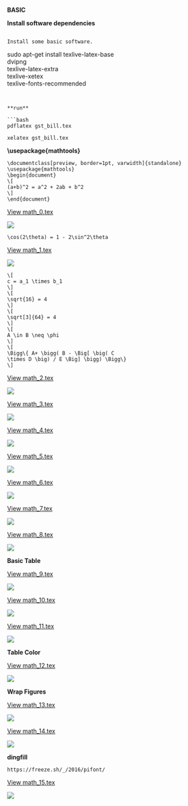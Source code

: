 
**BASIC**



**Install software dependencies**


```

Install some basic software.

```
sudo apt-get install texlive-latex-base \
dvipng \
texlive-latex-extra \
texlive-xetex \
texlive-fonts-recommended
```


**run**

```bash
pdflatex gst_bill.tex

xelatex gst_bill.tex

```



**\usepackage{mathtools}**


```
\documentclass[preview, border=1pt, varwidth]{standalone}
\usepackage{mathtools}
\begin{document}
\[
(a+b)^2 = a^2 + 2ab + b^2
\]
\end{document}
```

[View math_0.tex](tex_math/math_0.tex)



<img src="png/math_0.png"> <p></p>


```
\cos(2\theta) = 1 - 2\sin^2\theta

```

[View math_1.tex](tex_math/math_1.tex)

<img src="png/math_1.png"> <p></p>



```
\[
c = a_1 \times b_1
\]
\[
\sqrt{16} = 4
\]
\[
\sqrt[3]{64} = 4
\]
\[
A \in B \neq \phi
\]
\[
\Bigg\{ A+ \bigg( B - \Big[ \big( C
\times D \big) / E \Big] \bigg) \Bigg\}
\]

```

[View math_2.tex](tex_math/math_2.tex)



<img src="png/math_2.png"> <p></p>


[View math_3.tex](tex_math/math_3.tex)


<img src="png/math_3.png"> <p></p>


[View math_4.tex](tex_math/math_4.tex)


<img src="png/math_4.png"> <p></p>



[View math_5.tex](tex_math/math_5.tex)


<img src="png/math_5.png"> <p></p>


[View math_6.tex](tex_math/math_6.tex)


<img src="png/math_6.png"> <p></p>

[View math_7.tex](tex_math/math_7.tex)


<img src="png/math_7.png"> <p></p>


[View math_8.tex](tex_math/math_8.tex)


<img src="png/math_8.png"> <p></p>


**Basic Table**


[View math_9.tex](tex_math/math_9.tex)


<img src="png/math_9.png"> <p></p>


[View math_10.tex](tex_math/math_10.tex)


<img src="png/math_10.png"> <p></p>


[View math_11.tex](tex_math/math_11.tex)


<img src="png/math_11.png"> <p></p>


**Table Color**

[View math_12.tex](tex_math/math_12.tex)


<img src="png/math_12.png"> <p></p>



**Wrap Figures**

[View math_13.tex](tex_math/math_13.tex)


<img src="png/math_13.png"> <p></p>


[View math_14.tex](tex_math/math_14.tex)


<img src="png/math_14.png"> <p></p>



**dingfill**

```
https://freeze.sh/_/2016/pifont/
```

[View math_15.tex](tex_math/math_15.tex)


<img src="png/math_15.png"> <p></p>